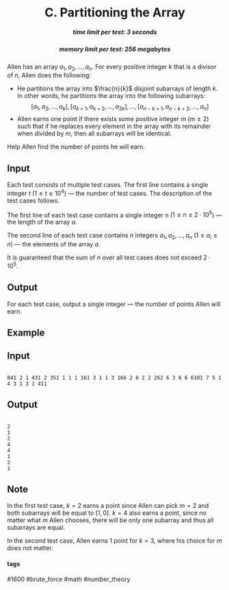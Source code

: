 <h1 style='text-align: center;'> C. Partitioning the Array</h1>

<h5 style='text-align: center;'>time limit per test: 3 seconds</h5>
<h5 style='text-align: center;'>memory limit per test: 256 megabytes</h5>

Allen has an array $a_1, a_2,\ldots,a_n$. For every positive integer $k$ that is a divisor of $n$, Allen does the following:

* He partitions the array into $\frac{n}{k}$ disjoint subarrays of length $k$. In other words, he partitions the array into the following subarrays: $$[a_1,a_2,\ldots,a_k],[a_{k+1}, a_{k+2},\ldots,a_{2k}],\ldots,[a_{n-k+1},a_{n-k+2},\ldots,a_{n}]$$
* Allen earns one point if there exists some positive integer $m$ ($m \geq 2$) such that if he replaces every element in the array with its remainder when divided by $m$, then all subarrays will be identical.

Help Allen find the number of points he will earn.

## Input

Each test consists of multiple test cases. The first line contains a single integer $t$ ($1 \leq t \leq 10^4$) — the number of test cases. The description of the test cases follows.

The first line of each test case contains a single integer $n$ ($1 \leq n \leq 2\cdot10^5$) — the length of the array $a$.

The second line of each test case contains $n$ integers $a_1, a_2,\ldots, a_n$ ($1 \leq a_i \leq n$) — the elements of the array $a$.

It is guaranteed that the sum of $n$ over all test cases does not exceed $2 \cdot 10^5$. 

## Output

For each test case, output a single integer — the number of points Allen will earn.

## Example

## Input


```

841 2 1 431 2 351 1 1 1 161 3 1 1 3 166 2 6 2 2 262 6 3 6 6 6101 7 5 1 4 3 1 3 1 411
```
## Output


```

2
1
2
4
4
1
2
1

```
## Note

In the first test case, $k=2$ earns a point since Allen can pick $m = 2$ and both subarrays will be equal to $[1, 0]$. $k=4$ also earns a point, since no matter what $m$ Allen chooses, there will be only one subarray and thus all subarrays are equal.

In the second test case, Allen earns $1$ point for $k=3$, where his choice for $m$ does not matter.



#### tags 

#1600 #brute_force #math #number_theory 